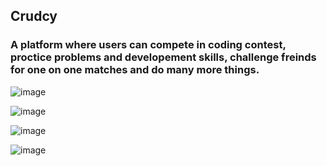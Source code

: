 
## Crudcy  
### A platform where users can compete in coding contest, proctice problems and developement skills, challenge freinds for one on one matches and do many more things.  


![image](https://github.com/chaman56/Crudcy/assets/76009420/85040f58-8d2f-4fe6-9130-308c9e4b99d1)

![image](https://github.com/chaman56/Crudcy/assets/76009420/578cb4b7-aaac-4911-96b4-8df9a0ccb390)

![image](https://github.com/chaman56/Crudcy/assets/76009420/283d0fc7-47b8-4002-8b65-58a996463423)

![image](https://github.com/chaman56/Crudcy/assets/76009420/1af76fd8-97f5-4608-aae8-3106917fb76f)



